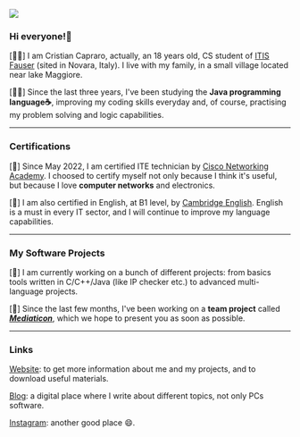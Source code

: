 ![](https://img.shields.io/github/followers/cristiancrazy?style=social)
### Hi everyone!👋
[🤷‍♂️] I am Cristian Capraro, actually, an 18 years old, CS student of [ITIS Fauser](https://www.fauser.edu) (sited in Novara, Italy). I live with my family, in a small village located near lake Maggiore.

[👨‍💻] Since the last three years, I've been studying the **Java programming language☕**, improving my coding skills everyday and, of course, practising my problem solving and logic capabilities.

---------------------------------------------------------------------------------------------------------------

### Certifications
[📖] Since May 2022, I am certified ITE technician by [Cisco Networking Academy](https://www.netacad.com/). I choosed to certify myself not only because I think it's useful, but because I love **computer networks** and electronics. 

[📖] I am also certified in English, at B1 level, by [Cambridge English](https://www.cambridgeenglish.org/). English is a must in every IT sector, and I will continue to improve my language capabilities.

---------------------------------------------------------------------------------------------------------------

### My Software Projects
[🔭] I am currently working on a bunch of different projects: from basics tools written in C/C++/Java (like IP checker etc.) to advanced multi-language projects.

[🔧] Since the last few months, I've been working on a **team project** called ***[Mediaticon](https://mediaticon.rootlet.it)***, which we hope to present you as soon as possible.

---------------------------------------------------------------------------------------------------------------
### Links

[Website](https://me.cristiancrazy.it): to get more information about me and my projects, and to download useful materials.

[Blog](https://blog.cristiancrazy.it): a digital place where I write about different topics, not only PCs software.

[Instagram](https://instagram.com/cristiancrazyit): another good place 😄.
